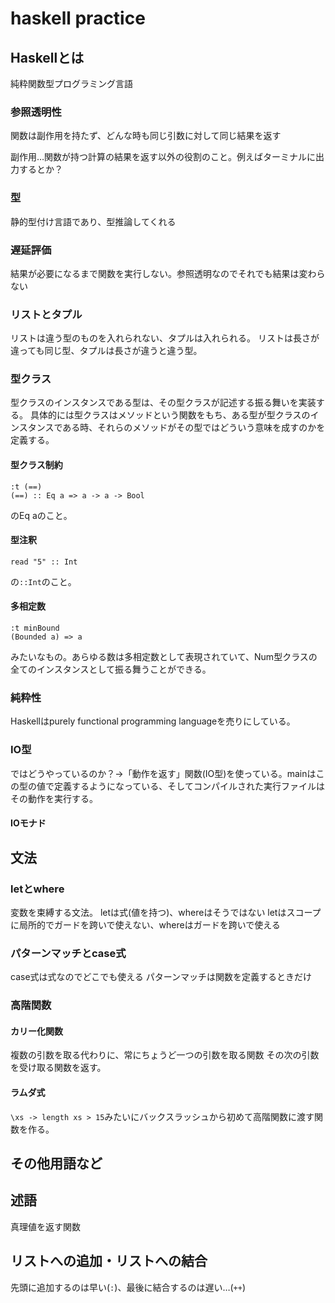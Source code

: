 # haskell practice

## Haskellとは
純粋関数型プログラミング言語

### 参照透明性
関数は副作用を持たず、どんな時も同じ引数に対して同じ結果を返す

副作用…関数が持つ計算の結果を返す以外の役割のこと。例えばターミナルに出力するとか？

### 型
静的型付け言語であり、型推論してくれる
### 遅延評価
結果が必要になるまで関数を実行しない。参照透明なのでそれでも結果は変わらない

### リストとタプル
リストは違う型のものを入れられない、タプルは入れられる。
リストは長さが違っても同じ型、タプルは長さが違うと違う型。

### 型クラス
型クラスのインスタンスである型は、その型クラスが記述する振る舞いを実装する。
具体的には型クラスはメソッドという関数をもち、ある型が型クラスのインスタンスである時、それらのメソッドがその型ではどういう意味を成すのかを定義する。

#### 型クラス制約
```
:t (==)
(==) :: Eq a => a -> a -> Bool
```
のEq aのこと。
#### 型注釈
```
read "5" :: Int
```
の`::Int`のこと。
#### 多相定数
```
:t minBound
(Bounded a) => a
```
みたいなもの。あらゆる数は多相定数として表現されていて、Num型クラスの全てのインスタンスとして振る舞うことができる。
### 純粋性
Haskellはpurely functional programming languageを売りにしている。



### IO型
ではどうやっているのか？→「動作を返す」関数(IO型)を使っている。mainはこの型の値で定義するようになっている、そしてコンパイルされた実行ファイルはその動作を実行する。
#### IOモナド

## 文法
### letとwhere
変数を束縛する文法。
letは式(値を持つ)、whereはそうではない
letはスコープに局所的でガードを跨いで使えない、whereはガードを跨いで使える
### パターンマッチとcase式
case式は式なのでどこでも使える
パターンマッチは関数を定義するときだけ
### 高階関数
#### カリー化関数
複数の引数を取る代わりに、常にちょうど一つの引数を取る関数
その次の引数を受け取る関数を返す。
#### ラムダ式
`\xs -> length xs > 15`みたいにバックスラッシュから初めて高階関数に渡す関数を作る。

## その他用語など
## 述語
真理値を返す関数
## リストへの追加・リストへの結合
先頭に追加するのは早い(`:`)、最後に結合するのは遅い…(`++`)
